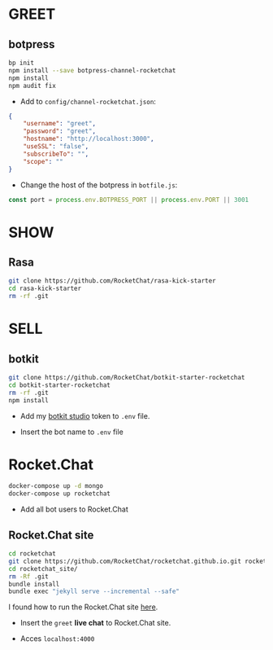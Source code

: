 # GREET
## botpress
```sh
bp init
npm install --save botpress-channel-rocketchat
npm install
npm audit fix
```
* Add to `config/channel-rocketchat.json`:
```json
{
    "username": "greet",
    "password": "greet",
    "hostname": "http://localhost:3000",
    "useSSL": "false",
    "subscribeTo": "",
    "scope": ""
}
```

* Change the host of the botpress in `botfile.js`:
```js
const port = process.env.BOTPRESS_PORT || process.env.PORT || 3001
```

# SHOW
## Rasa
```sh
git clone https://github.com/RocketChat/rasa-kick-starter
cd rasa-kick-starter
rm -rf .git
```

# SELL
## botkit
```sh
git clone https://github.com/RocketChat/botkit-starter-rocketchat
cd botkit-starter-rocketchat
rm -rf .git
npm install
```

* Add my [botkit studio](https://studio.botkit.ai) token to `.env` file.

* Insert the bot name to `.env` file

# Rocket.Chat
```sh
docker-compose up -d mongo
docker-compose up rocketchat
```

* Add all bot users to Rocket.Chat

## Rocket.Chat site
```sh
cd rocketchat
git clone https://github.com/RocketChat/rocketchat.github.io.git rocketchat_site
cd rocketchat_site/
rm -Rf .git
bundle install
bundle exec "jekyll serve --incremental --safe"
```

I found how to run the Rocket.Chat site [here](https://github.com/RocketChat/rocketchat.github.io/blob/master/CONTRIBUTING.md).

* Insert the `greet` **live chat** to Rocket.Chat site.

* Acces `localhost:4000`
